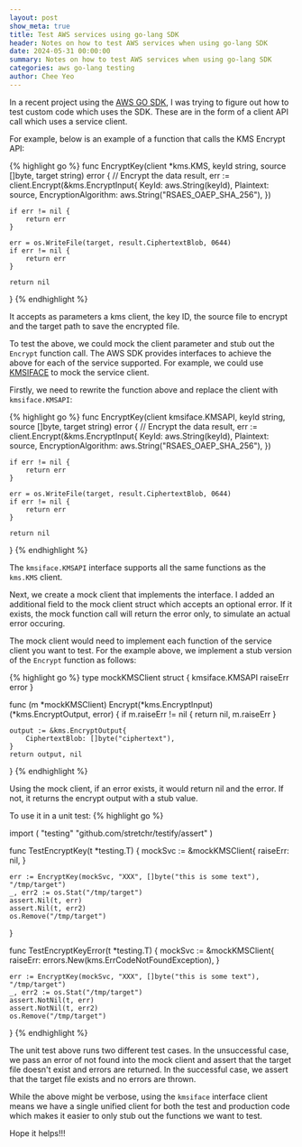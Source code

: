 ```yaml
---
layout: post
show_meta: true
title: Test AWS services using go-lang SDK
header: Notes on how to test AWS services when using go-lang SDK
date: 2024-05-31 00:00:00
summary: Notes on how to test AWS services when using go-lang SDK
categories: aws go-lang testing
author: Chee Yeo
---
```


[AWS GO SDK]: https://docs.aws.amazon.com/sdk-for-go/api/
[KMSIFACE]: https://docs.aws.amazon.com/sdk-for-go/api/service/kms/kmsiface/

In a recent project using the [AWS GO SDK], I was trying to figure out how to test custom code which uses the SDK. These are in the form of a client API call which uses a service client.

For example, below is an example of a function that calls the KMS Encrypt API:

{% highlight go %}
func EncryptKey(client *kms.KMS, keyId string, source []byte, target string) error {
	// Encrypt the data
	result, err := client.Encrypt(&kms.EncryptInput{
		KeyId:               aws.String(keyId),
		Plaintext:           source,
		EncryptionAlgorithm: aws.String("RSAES_OAEP_SHA_256"),
	})

	if err != nil {
		return err
	}

	err = os.WriteFile(target, result.CiphertextBlob, 0644)
	if err != nil {
		return err
	}

	return nil
}
{% endhighlight %}

It accepts as parameters a kms client, the key ID, the source file to encrypt and the target path to save the encrypted file.

To test the above, we could mock the client parameter and stub out the `Encrypt` function call. The AWS SDK provides interfaces to achieve the above for each of the service supported. For example, we could use [KMSIFACE] to mock the service client.

Firstly, we need to rewrite the function above and replace the client with `kmsiface.KMSAPI`:

{% highlight go %}
func EncryptKey(client kmsiface.KMSAPI, keyId string, source []byte, target string) error {
	// Encrypt the data
	result, err := client.Encrypt(&kms.EncryptInput{
		KeyId:               aws.String(keyId),
		Plaintext:           source,
		EncryptionAlgorithm: aws.String("RSAES_OAEP_SHA_256"),
	})

	if err != nil {
		return err
	}

	err = os.WriteFile(target, result.CiphertextBlob, 0644)
	if err != nil {
		return err
	}

	return nil
}
{% endhighlight %}

The `kmsiface.KMSAPI` interface supports all the same functions as the `kms.KMS` client.

Next, we create a mock client that implements the interface. I added an additional field to the mock client struct which accepts an optional error. If it exists, the mock function call will return the error only, to simulate an actual error occuring.

The mock client would need to implement each function of the service client you want to test. For the example above, we implement a stub version of the `Encrypt` function as follows:

{% highlight go %}
type mockKMSClient struct {
	kmsiface.KMSAPI
	raiseErr error
}

func (m *mockKMSClient) Encrypt(*kms.EncryptInput) (*kms.EncryptOutput, error) {
	if m.raiseErr != nil {
		return nil, m.raiseErr
	}

	output := &kms.EncryptOutput{
		CiphertextBlob: []byte("ciphertext"),
	}
	return output, nil
}
{% endhighlight %}

Using the mock client, if an error exists, it would return nil and the error. If not, it returns the encrypt output with a stub value.

To use it in a unit test:
{% highlight go %}

import (
    "testing"
    "github.com/stretchr/testify/assert"
)

func TestEncryptKey(t *testing.T) {
	mockSvc := &mockKMSClient{
		raiseErr: nil,
	}

	err := EncryptKey(mockSvc, "XXX", []byte("this is some text"), "/tmp/target")
	_, err2 := os.Stat("/tmp/target")
	assert.Nil(t, err)
	assert.Nil(t, err2)
	os.Remove("/tmp/target")
}

func TestEncryptKeyError(t *testing.T) {
	mockSvc := &mockKMSClient{
		raiseErr: errors.New(kms.ErrCodeNotFoundException),
	}

	err := EncryptKey(mockSvc, "XXX", []byte("this is some text"), "/tmp/target")
	_, err2 := os.Stat("/tmp/target")
	assert.NotNil(t, err)
	assert.NotNil(t, err2)
	os.Remove("/tmp/target")
}
{% endhighlight %}

The unit test above runs two different test cases. In the unsuccessful case, we pass an error of not found into the mock client and assert that the target file doesn't exist and errors are returned. In the successful case, we assert that the target file exists and no errors are thrown.

While the above might be verbose, using the `kmsiface` interface client means we have a single unified client for both the test and production code which makes it easier to only stub out the functions we want to test. 

Hope it helps!!!